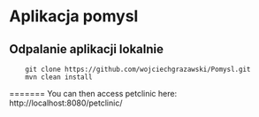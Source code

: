 # Aplikacja pomysl


## Odpalanie aplikacji lokalnie

```
	git clone https://github.com/wojciechgrazawski/Pomysl.git
	mvn clean install
```
=======
You can then access petclinic here: http://localhost:8080/petclinic/







